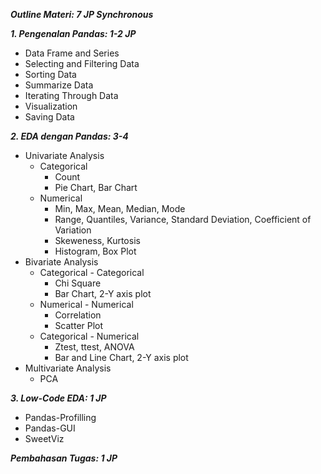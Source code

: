 ***Outline Materi: 7 JP Synchronous***

***1. Pengenalan Pandas: 1-2 JP***
   - Data Frame and Series
   - Selecting and Filtering Data 
   - Sorting Data
   - Summarize Data
   - Iterating Through Data
   - Visualization
   - Saving Data
   
***2. EDA dengan Pandas: 3-4***
   - Univariate Analysis
     - Categorical
       - Count
       - Pie Chart, Bar Chart           
     - Numerical
       - Min, Max, Mean, Median, Mode
       - Range, Quantiles, Variance, Standard Deviation, Coefficient of Variation
       - Skeweness, Kurtosis
       - Histogram, Box Plot            
   - Bivariate Analysis
       - Categorical - Categorical
         - Chi Square
         - Bar Chart, 2-Y axis plot
       - Numerical - Numerical
         - Correlation
         - Scatter Plot
       - Categorical - Numerical
         - Ztest, ttest, ANOVA
         - Bar and Line Chart, 2-Y axis plot
   - Multivariate Analysis   
       - PCA
       
***3. Low-Code EDA: 1 JP***
   - Pandas-Profilling
   - Pandas-GUI 
   - SweetViz 	

***Pembahasan Tugas: 1 JP***
